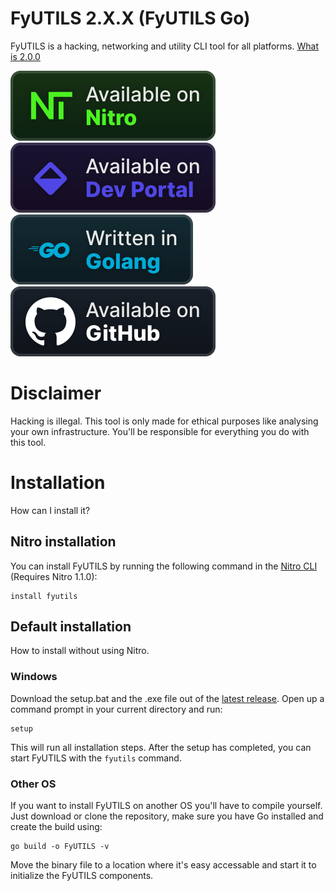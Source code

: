 # FyUTILS 2.X.X (FyUTILS Go)
FyUTILS is a hacking, networking and utility CLI tool for all platforms.
[What is 2.0.0](https://github.com/NoahOnFyre/FyUTILS/discussions/53)

[![nitro](/badges/nitro.svg)](https://github.com/NoahOnFyre/Nitro)
[![devportal](/badges/devportal.svg)](https://nyronium.com/products/FyUTILS)
[![golang](/badges/golang.svg)](https://go.dev/)
[![github](/badges/github.svg)](https://github.com/NoahOnFyre/FyUTILS)

# Disclaimer
Hacking is illegal. This tool is only made for ethical purposes like analysing your own infrastructure. You'll be responsible for everything you do with this tool.

# Installation
How can I install it?

## Nitro installation
You can install FyUTILS by running the following command in the [Nitro CLI](https://github.com/NoahOnFyre/Nitro) (Requires Nitro 1.1.0):
```
install fyutils
```

## Default installation
How to install without using Nitro.

### Windows
Download the setup.bat and the .exe file out of the [latest release](https://github.com/NoahOnFyre/FyUTILS/releases/latest). Open up a command prompt in your current directory and run:
```
setup
```
This will run all installation steps.
After the setup has completed, you can start FyUTILS with the `fyutils` command.

### Other OS
If you want to install FyUTILS on another OS you'll have to compile yourself. Just download or clone the repository, make sure you have Go installed and create the build using:
```
go build -o FyUTILS -v
```
Move the binary file to a location where it's easy accessable and start it to initialize the FyUTILS components.

